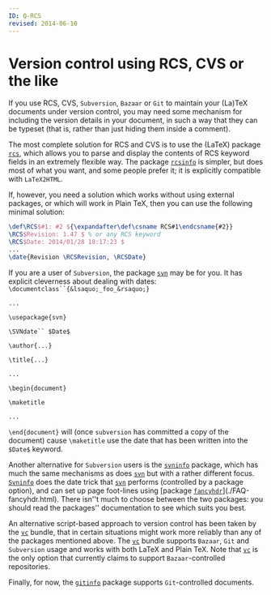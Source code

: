 ```yaml
---
ID: Q-RCS
revised: 2014-06-10
---
```

# Version control using RCS, CVS or the like

If you use RCS, CVS, `Subversion`,
`Bazaar` or `Git` to maintain
your (La)TeX documents under version control, you may need some
mechanism for including the version details in your document, in such
a way that they can be typeset (that is, rather than just hiding them
inside a comment).

The most complete solution for RCS and CVS is to use the
(LaTeX) package [`rcs`](https://ctan.org/pkg/rcs), which allows you to parse and
display the contents of RCS keyword fields in an extremely
flexible way.  The package [`rcsinfo`](https://ctan.org/pkg/rcsinfo) is simpler, but does most
of what you want, and some people prefer it; it is explicitly
compatible with `LaTeX2HTML`.

If, however, you need a solution which works without using external
packages, or which will work in Plain TeX, then you can use the
following minimal solution:
```latex
\def\RCS$#1: #2 ${\expandafter\def\csname RCS#1\endcsname{#2}}
\RCS$Revision: 1.47 $ % or any RCS keyword
\RCS$Date: 2014/01/28 18:17:23 $
...
\date{Revision \RCSRevision, \RCSDate}
```

If you are a user of `Subversion`, the package [`svn`](https://ctan.org/pkg/svn)
may be for you.  It has explicit cleverness about dealing with dates:
`\documentclass``{&lsaquo;_foo_&rsaquo;}`

`...`

`\usepackage{svn}`

`\SVNdate`` $Date$`

`\author{...}`

`\title{...}`

`...`

`\begin{document}`

`\maketitle`

`...`

`\end{document}`
will (once `subversion` has committed a copy of the document)
cause `\maketitle` use the date that has been written into the
`$Date$` keyword.

Another alternative for `Subversion` users is the
[`svninfo`](https://ctan.org/pkg/svninfo) package, which has much the same mechanisms as does
[`svn`](https://ctan.org/pkg/svn) but with a rather different focus.  [`Svninfo`](https://ctan.org/pkg/Svninfo)
does the date trick that [`svn`](https://ctan.org/pkg/svn) performs (controlled by a
package option), and can set up page foot-lines using 
[package [`fancyhdr`](https://ctan.org/pkg/fancyhdr)](./FAQ-fancyhdr.html).  There isn''t much to
choose between the two packages: you should read the packages''
documentation to see which suits you best.

An alternative script-based approach to version control has been taken
by the [`vc`](https://ctan.org/pkg/vc) bundle, that in certain situations might work more
reliably than any of the packages mentioned above.  The [`vc`](https://ctan.org/pkg/vc)
bundle supports `Bazaar`, `Git` and
`Subversion` usage and works with both LaTeX and
Plain TeX.  Note that [`vc`](https://ctan.org/pkg/vc) is the only option that
currently claims to support `Bazaar`-controlled repositories.

Finally, for now, the [`gitinfo`](https://ctan.org/pkg/gitinfo) package supports
`Git`-controlled documents.

